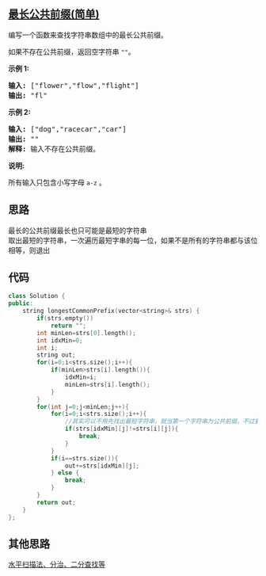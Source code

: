 ## [最长公共前缀(简单)](https://leetcode-cn.com/problems/longest-common-prefix/)
<p>编写一个函数来查找字符串数组中的最长公共前缀。</p>

<p>如果不存在公共前缀，返回空字符串&nbsp;<code>""</code>。</p>

<p><strong>示例&nbsp;1:</strong></p>

<pre><strong>输入: </strong>["flower","flow","flight"]
<strong>输出:</strong> "fl"
</pre>

<p><strong>示例&nbsp;2:</strong></p>

<pre><strong>输入: </strong>["dog","racecar","car"]
<strong>输出:</strong> ""
<strong>解释:</strong> 输入不存在公共前缀。
</pre>

<p><strong>说明:</strong></p>

<p>所有输入只包含小写字母&nbsp;<code>a-z</code>&nbsp;。</p>

## 思路
最长的公共前缀最长也只可能是最短的字符串  
取出最短的字符串，一次遍历最短字串的每一位，如果不是所有的字符串都与该位相等，则退出

## 代码
```c++
class Solution {
public:
    string longestCommonPrefix(vector<string>& strs) {
        if(strs.empty())
            return "";
        int minLen=strs[0].length();
        int idxMin=0;
        int i;
        string out;
        for(i=0;i<strs.size();i++){
            if(minLen>strs[i].length()){
                idxMin=i;
                minLen=strs[i].length();
            }
        }
        for(int j=0;j<minLen;j++){
            for(i=0;i<strs.size();i++){
                //其实可以不用先找出最短字符串，就当第一个字符串为公共前缀，不过要在下方的出口处判断越界
                if(strs[idxMin][j]!=strs[i][j]){
                    break;
                }
            }
            if(i==strs.size()){
                out+=strs[idxMin][j];
            } else {
                break;
            }
        }
        return out;
    }
};
```
## 其他思路
[水平扫描法、分治、二分查找等](https://leetcode-cn.com/problems/longest-common-prefix/solution/zui-chang-gong-gong-qian-zhui-by-leetcode/)